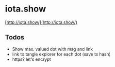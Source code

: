 ﻿# iota.show

 [http://iota.show/](http://iota.show/)

 ## Todos
 - Show max. valued dot with msg and link
 - link to tangle explorer for each dot (save tx hash)
 - https? let's encrypt
 
